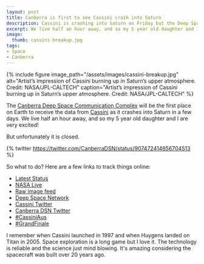 ```yaml
---
layout: post
title: Canberra is first to see Cassini crash into Saturn
description: Cassini is crashing into Saturn on Friday but the Deep Space Communication Complex in Canberra is closed
excerpt: We live half an hour away, and so my 5 year old daughter and I are very excited!
image:
  thumb: cassini-breakup.jpg
tags:
- Space
- Canberra
---
```


{% 
include figure 
image_path="/assets/images/cassini-breakup.jpg"
alt="Artist’s impression of Cassini burning up in Saturn’s upper atmosphere. Credit: NASA/JPL-CALTECH"
caption="Artist’s impression of Cassini burning up in Saturn’s upper atmosphere. Credit: NASA/JPL-CALTECH"
%}

The [Canberra Deep Space Communication Complex](https://en.wikipedia.org/wiki/Canberra_Deep_Space_Communication_Complex) will be the first place on Earth to receive the data from [Cassini](https://en.wikipedia.org/wiki/Cassini%E2%80%93Huygens) as it crashes into Saturn in a few days. We live half an hour away, and so my 5 year old daughter and I are very excited!

But unfortunately it is closed.

{% twitter https://twitter.com/CanberraDSN/status/907472414656704513 %}

So what to do? Here are a few links to track things online:

- [Latest Status](https://www.nasa.gov/nasalive)
- [NASA Live](https://www.nasa.gov/nasalive)
- [Raw image feed](https://www.nasa.gov/nasalive)
- [Deep Space Network](https://www.nasa.gov/nasalive)
- [Cassini Twitter](https://twitter.com/CassiniSaturn)
- [Canberra DSN Twitter](https://twitter.com/CanberraDSN)
- [#CassiniAus](https://twitter.com/search?q=%23CassiniAus&src=typd)
- [#GrandFinale](https://twitter.com/hashtag/GrandFinale?src=hash)

I remember when Cassini launched in 1997 and when Huygens landed on Titan in 2005. Space exploration is a long game but I love it. The technology is reliable and the science just mind blowing. It's amazing considering the spacecraft was built over 20 years ago.

